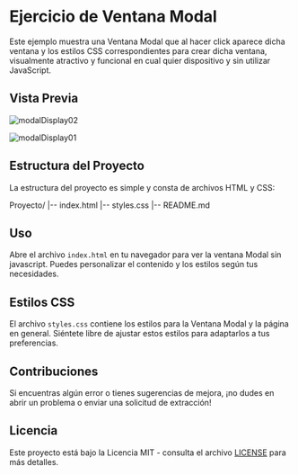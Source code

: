 # Ejercicio de Ventana Modal

Este ejemplo muestra una Ventana Modal que al hacer click aparece dicha ventana y los estilos CSS correspondientes para crear dicha ventana, visualmente atractivo y funcional en cual quier dispositivo y sin utilizar JavaScript.

## Vista Previa

![modalDisplay02](https://github.com/diegudeveloper/20projects/assets/62949966/416331a4-44da-4869-ba0c-46e166521c73)

![modalDisplay01](https://github.com/diegudeveloper/20projects/assets/62949966/314ea4df-9233-482c-906a-cb4c9001ee95)

## Estructura del Proyecto

La estructura del proyecto es simple y consta de archivos HTML y CSS:

Proyecto/
|-- index.html
|-- styles.css
|-- README.md


## Uso

Abre el archivo `index.html` en tu navegador para ver la ventana Modal sin javascript. Puedes personalizar el contenido y los estilos según tus necesidades.

## Estilos CSS

El archivo `styles.css` contiene los estilos para la Ventana Modal y la página en general. Siéntete libre de ajustar estos estilos para adaptarlos a tus preferencias.

## Contribuciones

Si encuentras algún error o tienes sugerencias de mejora, ¡no dudes en abrir un problema o enviar una solicitud de extracción!

## Licencia

Este proyecto está bajo la Licencia MIT - consulta el archivo [LICENSE](./LICENSE) para más detalles.